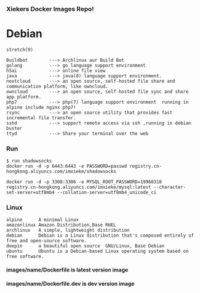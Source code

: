 ### Xiekers Docker Images Repo!

# Debian
	stretch(9)

```
Buildbot        ---> Archlinux aur Build Bot
golang          ---> go language support environment
h5ai            ---> online file view
java            ---> java(8) language support environment.
nextcloud       ---> an open source, self-hosted file share and communication platform, like owncloud.
owncloud        ---> an open source, self-hosted file sync and share app platform.
php7            ---> php(7) language support environment  running in alpine include nginx php7!
rsync           ---> an open source utility that provides fast incremental file transfer. 
sshd            ---> support remote access via ssh ,running in debian buster
ttyd            ---> Share your terminal over the web
```

### Run 

```
$ run shadowsocks
docker run -d -p 6443:6443 -e PASSWORD=passwd registry.cn-hongkong.aliyuncs.com/imxieke/shadowsocks 
```

```
docker run -d -p 3308:3306 -e MYSQL_ROOT_PASSWORD=19960318 registry.cn-hongkong.aliyuncs.com/imxieke/mysql:latest --character-set-server=utf8mb4 --collation-server=utf8mb4_unicode_ci
```

### Linux 

	alpine      A minimal Linux
	amazonlinux Amazon Distribution,Base RHEL
	archlinux   A simple, lightweight distribution
	debian      Debian is a Linux distribution that's composed entirely of free and open-source software.
	deepin 		a beautiful open source  GNU/Linux, Base Debian
	ubuntu      Ubuntu is a Debian-based Linux operating system based on free software.

#### images/name/Dockerfile is latest version image
#### images/name/Dockerfile.dev is dev version image
